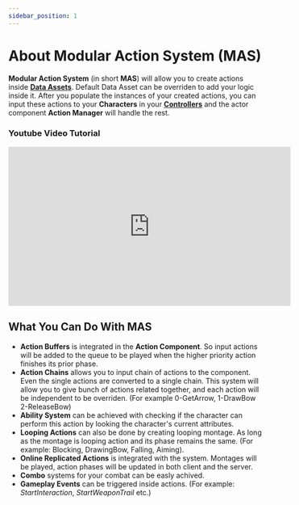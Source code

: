```yaml
---
sidebar_position: 1
---
```


# About Modular Action System (MAS)

**Modular Action System** (in short **MAS**) will allow you to create actions inside **[Data Assets](https://docs.unrealengine.com/5.2/en-US/data-assets-in-unreal-engine/)**. Default Data Asset can be overriden to add your logic inside it. After you populate the instances of your created actions, you can input these actions to your **Characters** in your  **[Controllers](https://docs.unrealengine.com/5.2/en-US/data-assets-in-unreal-engine/)** and the actor component **Action Manager** will handle the rest.

### Youtube Video Tutorial

<iframe width="560" height="315" src="https://www.youtube.com/embed/-XQRBBMxkSM" frameborder="0" allow="accelerometer; autoplay; clipboard-write; encrypted-media; gyroscope; picture-in-picture" allowfullscreen></iframe>

## What You Can Do With MAS 

- **Action Buffers** is integrated in the **Action Component**. So input actions will be added to the queue to be played when the higher priority action finishes its prior phase.
- **Action Chains** allows you to input chain of actions to the component. Even the single actions are converted to a single chain. This system will allow you to give bunch of actions related together, and each action will be independent to be overriden.
(For example 0-GetArrow, 1-DrawBow 2-ReleaseBow)
- **Ability System** can be achieved with checking if the character can perform this action by looking the character's current attributes.
- **Looping Actions** can also be done by creating looping montage. As long as the montage is looping action and its phase remains the same. (For example: Blocking, DrawingBow, Falling, Aiming).
- **Online Replicated Actions** is integrated with the system. Montages will be played, action phases will be updated in both client and the server.
- **Combo** systems for your combat can be easly achived.
- **Gameplay Events** can be triggered inside actions. (For example: *StartInteraction*, *StartWeaponTrail* etc.)
